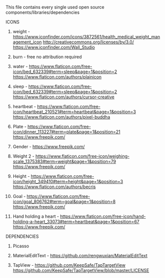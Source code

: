 This file contains every single used open source components/libraries/dependencies

ICONS

1. weight - https://www.iconfinder.com/icons/3872561/health_medical_weight_management_icon 
http://creativecommons.org/licenses/by/3.0/
https://www.iconfinder.com/Wall_Studio

2. burn - free no attribution required

3. water - https://www.flaticon.com/free-icon/bed_632339#term=sleep&page=1&position=2
https://www.flaticon.com/authors/plainicon

4. sleep - https://www.flaticon.com/free-icon/bed_632339#term=sleep&page=1&position=2
https://www.flaticon.com/authors/cursor-creative

5. heartbeat - https://www.flaticon.com/free-icon/heartbeat_210521#term=heartbeat&page=1&position=3
https://www.flaticon.com/authors/pixel-buddha

6. Plate - https://www.flaticon.com/free-icon/dinner_113227#term=plate&page=1&position=21
https://www.freepik.com/

7. Gender - https://www.freepik.com/

8. Weight 2 - https://www.flaticon.com/free-icon/weighing-scale_1375383#term=weight&page=1&position=79
https://www.freepik.com/

9. Height - https://www.flaticon.com/free-icon/height_349410#term=height&page=1&position=3
https://www.flaticon.com/authors/becris

10. Goal - https://www.flaticon.com/free-icon/goal_806762#term=goal&page=1&position=8
https://www.freepik.com/

11. Hand holding a heart - https://www.flaticon.com/free-icon/hand-holding-a-heart_33073#term=heartbeat&page=1&position=67
https://www.freepik.com/

DEPENDENCIES 

1. Picasso

2. MaterialEditText - https://github.com/rengwuxian/MaterialEditText

3. TapView - https://github.com/KeepSafe/TapTargetView
https://github.com/KeepSafe/TapTargetView/blob/master/LICENSE

